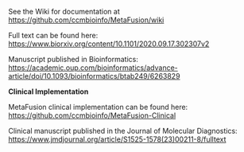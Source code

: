 
See the Wiki for documentation at https://github.com/ccmbioinfo/MetaFusion/wiki

Full text can be found here: https://www.biorxiv.org/content/10.1101/2020.09.17.302307v2

Manuscript published in Bioinformatics: https://academic.oup.com/bioinformatics/advance-article/doi/10.1093/bioinformatics/btab249/6263829

**Clinical Implementation**

MetaFusion clinical implementation can be found here: https://github.com/ccmbioinfo/MetaFusion-Clinical

Clinical manuscript published in the Journal of Molecular Diagnostics: https://www.jmdjournal.org/article/S1525-1578(23)00211-8/fulltext

